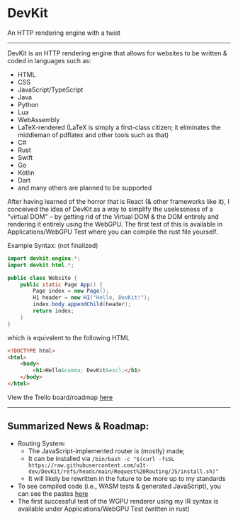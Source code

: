 # DevKit
An HTTP rendering engine with a twist

---

DevKit is an HTTP rendering engine that allows for websites to be written & coded in languages such as:
- HTML
- CSS
- JavaScript/TypeScript
- Java
- Python
- Lua
- WebAssembly
- LaTeX-rendered (LaTeX is simply a first-class citizen; it eliminates the middleman of pdflatex and other tools such as that)
- C#
- Rust
- Swift
- Go
- Kotlin
- Dart
- and many others are planned to be supported

After having learned of the horror that is React (& other frameworks like it),
I conceived the idea of DevKit as a way to simplify the uselessness of a "virtual DOM"
– by getting rid of the Virtual DOM & the DOM entirely and rendering it entirely
using the WebGPU. The first test of this is available in Applications/WebGPU Test
where you can compile the rust file yourself.

Example Syntax: (not finalized)

```java
import devkit.engine.*;
import devkit.html.*;

public class Website {
    public static Page App() {
        Page index = new Page();
        H1 header = new H1("Hello, DevKit!");
        index.body.appendChild(header);
        return index;
    }
}
```

which is equivalent to the following HTML

```html
<!DOCTYPE html>
<html>
    <body>
        <h1>Hello&comma; DevKit&excl;</h1>
    </body>
</html>
```

View the Trello board/roadmap [here](https://trello.com/b/jHqNVvh4/devkit-timeline)

---

## Summarized News & Roadmap:

- Routing System:
  - The JavaScript-implemented router is (mostly) made;
  - It can be installed via `/bin/bash -c "$(curl -fsSL https://raw.githubusercontent.com/u1t-dev/DevKit/refs/heads/main/Request%20Routing/JS/install.sh)"`
  - It will likely be rewritten in the future to be more up to my standards
- To see compiled code (i.e., WASM tests & generated JavaScript), you can see the pastes [here](https://github.com/u1t-dev/DevKit-Pastes)
- The first successful test of the WGPU renderer using my IR syntax is available under Applications/WebGPU Test (written in rust)
